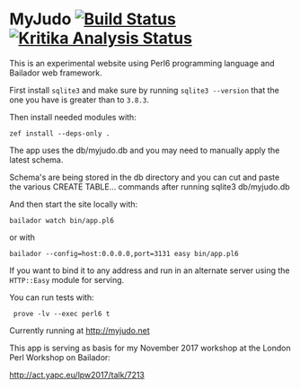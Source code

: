 # MyJudo   [![Build Status](https://travis-ci.org/lancew/MyJudo.svg?branch=master)](https://travis-ci.org/lancew/MyJudo) [![Kritika Analysis Status](https://kritika.io/users/lancew/repos/1285814063416590/heads/master/status.svg)](https://kritika.io/users/lancew/repos/1285814063416590/heads/master/)

This is an experimental website using Perl6 programming language and
Bailador web framework.

First install `sqlite3` and make sure by running `sqlite3 --version`
that the one you have is greater than to `3.8.3`.

Then install needed modules with:

```
zef install --deps-only .
```

The app uses the db/myjudo.db and you may need to manually apply the latest schema.

Schema's are being stored in the db directory and you can cut and paste the various
CREATE TABLE... commands after running sqlite3 db/myjudo.db



And then start the site locally with:
```
bailador watch bin/app.pl6
```

or with
```
bailador --config=host:0.0.0.0,port=3131 easy bin/app.pl6
```

If you want to bind it to any address and run in an alternate server
using the `HTTP::Easy` module for serving.

You can run tests with:
```
 prove -lv --exec perl6 t
```

Currently running at http://myjudo.net

This app is serving as basis for my November 2017 workshop at the London Perl Workshop on Bailador:

http://act.yapc.eu/lpw2017/talk/7213


